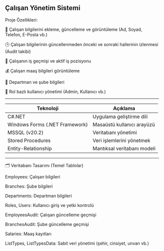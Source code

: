 Çalışan Yönetim Sistemi
---------------------------------------------

 Proje Özellikleri:
 
👤 Çalışan bilgilerini ekleme, güncelleme ve görüntüleme (Ad, Soyad, Telefon, E-Posta vb.)

🕒 Çalışan bilgilerinin güncellenmeden önceki ve sonraki hallerinin izlenmesi (Audit takibi)

📌 Çalışanın iş geçmişi ve aktif iş pozisyonu

💰 Çalışan maaş bilgileri görüntüleme

🏢 Departman ve şube bilgileri

👥 Rol bazlı kullanıcı yönetimi (Admin, Kullanıcı vb.)

---------------------------------------------------------------------

| Teknoloji                      | Açıklama                       |
| ---------------------------    | ---------------------------    |
| C#.NET                         | Uygulama geliştirme dili       |
| Windows Forms (.NET Framework) | Masaüstü kullanıcı arayüzü     |
| MSSQL (v20.2)                  | Veritabanı yönetimi            |
| Stored Procedures              | Veri işlemlerini yönetmek      |
| Entity-Relationship            | Mantıksal veritabanı modeli    |

-----------------------------------------------------------


🗂️ Veritabanı Tasarımı (Temel Tablolar)


Employees: Çalışan bilgileri

Branches: Şube bilgileri

Departments: Departman bilgileri

Roles, Users: Kullanıcı giriş ve yetki kontrolü

EmployeesAudit: Çalışan güncelleme geçmişi

BranchesAudit: Şube güncelleme geçmişi

Salaries: Maaş kayıtları

ListTypes, ListTypesData: Sabit veri yönetimi (şehir, cinsiyet, unvan vb.)
